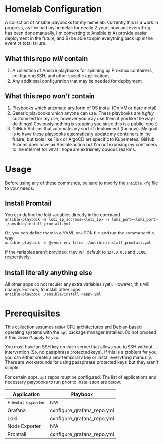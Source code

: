 # Homelab Configuration

A collection of Ansible playbooks for my homelab. Currently this is a work in progress, as I've had my homelab for nearly 2 years now and everything has been done manually. I'm converting to Ansible to A) provide easier deployment in the future, and B) be able to spin everything back up in the event of total failure.

## What this repo _will_ contain

1. A collection of Ansible playbooks for spinning up Proxmox containers, configuring SSH, and other specific applications
2. Any additional configuration that may be needed for deployment

## What this repo _won't_ contain

1. Playbooks which automate any form of OS install (On VM or bare metal)
2. Generic playbooks which anyone can use. These playbooks are _highly_ customized for my use, however you may use them if you like the way I do things! Obviously nothing is stopping you since this is a public repo :)
3. GitHub Actions that automate any sort of deployment (for now). My goal is to have these playbooks automatically update my containers in the future, but tools like Flux or ArgoCD are specific to Kubernetes. GitHub Actions does have an Ansible action but I'm not exposing my containers to the internet for what I hope are extremely obvious reasons.

# Usage

Before using any of these commands, be sure to modify the `ansible.cfg` file to your needs.

## Install Promtail

You can define the loki variables directly in the command</br>
`ansible-playbook -e loki_ip_address=<loki_ip> -e loki_port=<loki_port> ./ansible/install_promtail.yml`

Or, you can define them in a YAML or JSON file and run the command this way</br>
`ansible-playbook -e @<your env file> ./ansible/install_promtail.yml`

If the variables aren't provided, they will default to `127.0.0.1` and `3100`, respectively.

## Install literally anything else
All other apps do not requier any extra variables (yet). However, this will change. For now, to install other apps:</br>
`ansible-playbook ./ansible/install_<app>.yml`

# Prerequisites
This collection assumes `amd64` CPU architectures and Debian-based operating systems with the `apt` package manager installed. Do not proceed if this doesn't apply to you.

You must have an SSH key on each server that allows you to SSH without intervention (So, no passphrase protected keys). If this is a problem for you, you can either create a new temporary key or install everything manually. There are workarounds for using passphrase protected keys, but they aren't simple.

For certain apps, `apt` repos must be configured. The list of applications and necessary playbooks to run prior to installation are below.

| Application       | Playbook                   |
|-------------------|----------------------------|
| Filestat Exporter | N/A                        |
| Grafana           | configure_grafana_repo.yml |
| Loki              | configure_grafana_repo.yml |
| Node Exporter     | N/A                        |
| Promtail          | configure_grafana_repo.yml |
